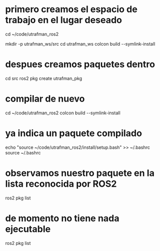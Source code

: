 # primero creamos el espacio de trabajo en el lugar deseado
cd ~/code/utrafman_ros2

mkdir -p utrafman_ws/src
cd utrafman_ws
colcon build --symlink-install

# despues creamos paquetes dentro
cd src
ros2 pkg create utrafman_pkg


# compilar de nuevo
cd ~/code/utrafman_ros2
colcon build --symlink-install

# ya indica un paquete compilado
echo "source ~/code/utrafman_ros2/install/setup.bash" >> ~/.bashrc
source ~/.bashrc

# observamos nuestro paquete en la lista reconocida por ROS2
ros2 pkg list

# de momento no tiene nada ejecutable
ros2 pkg list

